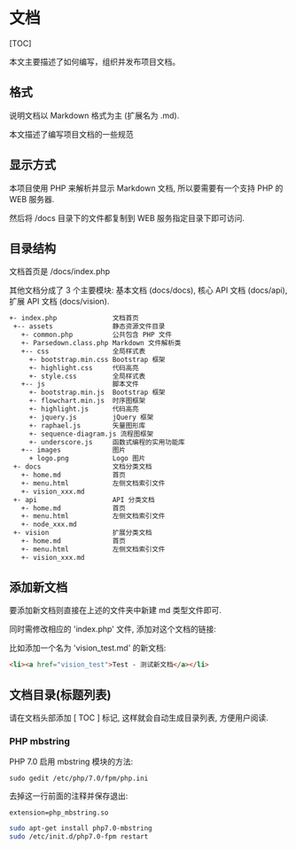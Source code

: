 # 文档

[TOC]

本文主要描述了如何编写，组织并发布项目文档。


## 格式

说明文档以 Markdown 格式为主 (扩展名为 .md).

本文描述了编写项目文档的一些规范


## 显示方式

本项目使用 PHP 来解析并显示 Markdown 文档, 所以要需要有一个支持 PHP 的 WEB 服务器.

然后将 /docs 目录下的文件都复制到 WEB 服务指定目录下即可访问.


## 目录结构

文档首页是 /docs/index.php

其他文档分成了 3 个主要模块: 基本文档 (docs/docs), 核心 API 文档 (docs/api), 扩展 API 文档 (docs/vision).


```html
+- index.php              文档首页
 +-- assets               静态资源文件目录
   +- common.php          公共包含 PHP 文件
   +- Parsedown.class.php Markdown 文件解析类
   +-- css                全局样式表
     +- bootstrap.min.css Bootstrap 框架
     +- highlight.css     代码高亮
     +- style.css         全局样式表
   +-- js                 脚本文件
     +- bootstrap.min.js  Bootstrap 框架
     +- flowchart.min.js  时序图框架
     +- highlight.js      代码高亮
     +- jquery.js         jQuery 框架
     +- raphael.js        矢量图形库
     +- sequence-diagram.js 流程图框架
     +- underscore.js     函数式编程的实用功能库
   +-- images             图片
     + logo.png           Logo 图片
 +- docs                  文档分类文档
   +- home.md             首页
   +- menu.html           左侧文档索引文件
   +- vision_xxx.md
 +- api                   API 分类文档 
   +- home.md             首页
   +- menu.html           左侧文档索引文件
   +- node_xxx.md
 +- vision                扩展分类文档
   +- home.md             首页
   +- menu.html           左侧文档索引文件
   +- vision_xxx.md       

```


## 添加新文档

要添加新文档则直接在上述的文件夹中新建 md 类型文件即可.

同时需修改相应的 'index.php' 文件, 添加对这个文档的链接:

比如添加一个名为 'vision_test.md' 的新文档:

```html
<li><a href="vision_test">Test - 测试新文档</a></li>
```

## 文档目录(标题列表)

请在文档头部添加 \[ TOC \] 标记, 这样就会自动生成目录列表, 方便用户阅读.

### PHP mbstring

PHP 7.0 启用 mbstring 模块的方法:

    sudo gedit /etc/php/7.0/fpm/php.ini

去掉这一行前面的注释并保存退出:

    extension=php_mbstring.so

```sh
sudo apt-get install php7.0-mbstring
sudo /etc/init.d/php7.0-fpm restart
```
